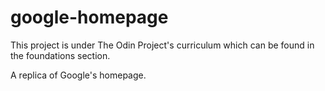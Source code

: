 # google-homepage

This project is under The Odin Project's curriculum which can be found in the foundations section.

A replica of Google's homepage. 
